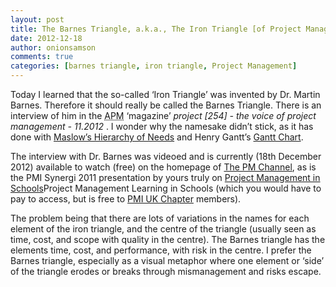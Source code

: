 ```yaml
---
layout: post
title: The Barnes Triangle, a.k.a., The Iron Triangle [of Project Management]
date: 2012-12-18
author: onionsamson
comments: true
categories: [barnes triangle, iron triangle, Project Management]
---
```

<p>Today I learned that the so-called ‘Iron Triangle’ was invented by Dr. Martin Barnes. Therefore  it should really be called the Barnes Triangle. There is an interview of him in the <abbr title="Association for Project Management">APM</abbr> ‘magazine’ <em>project [254] - the voice of project management - 11.2012</em> . I wonder why the namesake didn’t stick, as it has done with <a href="http://www.edpsycinteractive.org/topics/conation/maslow.html">Maslow’s Hierarchy of Needs</a> and Henry Gantt’s <a href="http://www.gantt.com/">Gantt Chart</a>.</p>

<p>The interview with Dr. Barnes was videoed and is currently (18th December 2012) available to watch (free) on the homepage of <a href="http://thepmchannel.com">The PM Channel</a>, as is the PMI Synergi 2011 presentation by yours truly on <a href="http://ibsimpson.com/pm-schools">Project Management in Schools</a>Project Management Learning in Schools (which you would have to pay to access, but is free to <a href="http://pmi.org.uk">PMI UK Chapter</a> members).</p>

<p>The problem being that there are lots of variations in the names for each element of the iron triangle, and the centre of the triangle (usually seen as time, cost, and scope with quality in the centre). The Barnes triangle has the elements time, cost, and performance, with risk in the centre. I prefer the Barnes triangle, especially as a visual metaphor where one element or ‘side’ of the triangle erodes or breaks through mismanagement and risks escape.</p>

<p></p>
